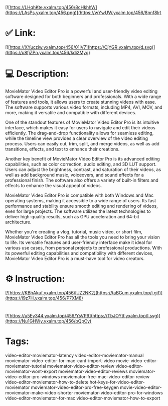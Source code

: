 [![https://LHqhKte.yxalm.top/456/8cHkhhW](https://LAsPs.yxalm.top/456.png)](https://wYwUW.yxalm.top/456/8nnf8Ir)
# ✅ Link:
[![https://XYucziw.yxalm.top/456/01lV7](https://CjYGR.yxalm.top/d.svg)](https://u8fjZPn.yxalm.top/456/kdi2Myg)
# 💻 Description:
MovieMator Video Editor Pro is a powerful and user-friendly video editing software designed for both beginners and professionals. With a wide range of features and tools, it allows users to create stunning videos with ease. The software supports various video formats, including MP4, AVI, MOV, and more, making it versatile and compatible with different devices.

One of the standout features of MovieMator Video Editor Pro is its intuitive interface, which makes it easy for users to navigate and edit their videos efficiently. The drag-and-drop functionality allows for seamless editing, while the timeline view provides a clear overview of the video editing process. Users can easily cut, trim, split, and merge videos, as well as add transitions, effects, and text to enhance their creations.

Another key benefit of MovieMator Video Editor Pro is its advanced editing capabilities, such as color correction, audio editing, and 3D LUT support. Users can adjust the brightness, contrast, and saturation of their videos, as well as add background music, voiceovers, and sound effects for a professional finish. The software also offers a variety of built-in filters and effects to enhance the visual appeal of videos.

MovieMator Video Editor Pro is compatible with both Windows and Mac operating systems, making it accessible to a wide range of users. Its fast performance and stability ensure smooth editing and rendering of videos, even for large projects. The software utilizes the latest technologies to deliver high-quality results, such as GPU acceleration and 64-bit architecture.

Whether you're creating a vlog, tutorial, music video, or short film, MovieMator Video Editor Pro has all the tools you need to bring your vision to life. Its versatile features and user-friendly interface make it ideal for various use cases, from personal projects to professional productions. With its powerful editing capabilities and compatibility with different devices, MovieMator Video Editor Pro is a must-have tool for video creators.

# ⚙️ Instruction:
[![https://KBhAkuf.yxalm.top/456/lUZ2NK2](https://taBGum.yxalm.top/i.gif)](https://l9z7H.yxalm.top/456/P7XM8)
#
[![https://u5Ey344.yxalm.top/456/YsVP9](https://TbJOYtf.yxalm.top/l.svg)](https://Nu1GHWy.yxalm.top/456/bQpCy)
# Tags:
video-editor-moviemator-latency video-editor-moviemator-manual moviemator-video-editor-for-mac-cant-import-video movie-video-editor-moviemator-tutorial moviemator-video-editor-review video-editor-moviemator-wont-export moviemator-video-editor-reviews moviemator-video-editor-pro-windows moviemator-free-mac-video-editor-review video-editor-moviemator-how-to-delete hot-keys-for-video-editor-moviemator moviemator-video-editor-pro-free-keygen movie-video-editor-moviemator-make-video-shorter moviemator-video-editor-pro-for-windows video-editor-moviemator-for-mac video-editor-moviemator-how-to-export





